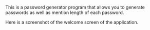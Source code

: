This is a password generator program that allows you to generate passwords as well as mention length of each password.

Here is a screenshot of the welcome screen of the application.


